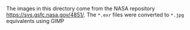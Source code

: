 The images in this directory come from the NASA repository https://svs.gsfc.nasa.gov/4851/.
The `*.exr` files were converted to `*.jpg` equivalents using GIMP
